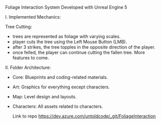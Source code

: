 Foliage Interaction System Developed with Unreal Engine 5

I. Implemented Mechanics:

Tree Cutting:
- trees are represented as foliage with varying scales.
- player cuts the tree using the Left Mouse Button (LMB).
- after 3 strikes, the tree topples in the opposite direction of the player.
- once felled, the player can continue cutting the fallen tree.
More features to come.

II. Folder Architecture:

- Core: Blueprints and coding-related materials.
- Art: Graphics for everything except characters.
- Map: Level design and layouts.
- Characters: All assets related to characters.

  Link to repo https://dev.azure.com/untoldcode/_git/FoliageInteraction
